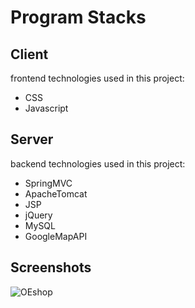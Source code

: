 # Program Stacks

## Client  
frontend technologies used in this project:  
- CSS
- Javascript
  
## Server  
backend technologies used in this project:  
- SpringMVC  
- ApacheTomcat  
- JSP  
- jQuery  
- MySQL  
- GoogleMapAPI

## Screenshots
![OEshop](./images/OEshop1.jpg)
